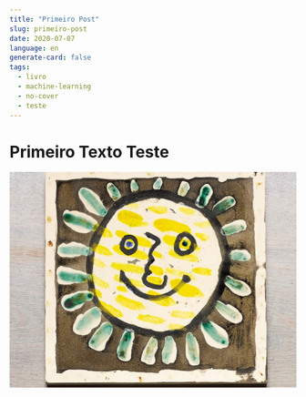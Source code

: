 ```yaml
---
title: "Primeiro Post"
slug: primeiro-post
date: 2020-07-07
language: en
generate-card: false
tags:
  - livro
  - machine-learning
  - no-cover
  - teste
---
```


# Primeiro Texto Teste

![a funny gif](./picasso3.jpg)
